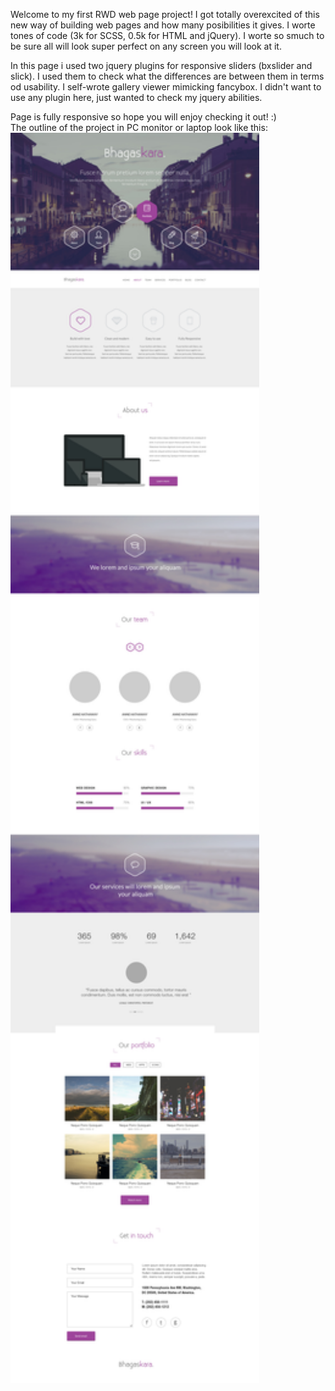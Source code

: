 Welcome to my first RWD web page project! I got totally overexcited of this new way of building web pages and how many posibilities it gives. I worte tones of code (3k for SCSS, 0.5k for HTML and jQuery). I worte so smuch to be sure all will look super perfect on any screen you will look at it.

In this page i used two jquery plugins for responsive sliders (bxslider and slick). I used them to check what the differences are between them in terms od usability. I self-wrote gallery viewer mimicking fancybox. I didn't want to use any plugin here, just wanted to check my jquery abilities.

Page is fully responsive so hope you will enjoy checking it out! :) </br>
The outline of the project in PC monitor or laptop look like this:</br>
<img height="2000" src="images/Bhagaskara.jpg" />
